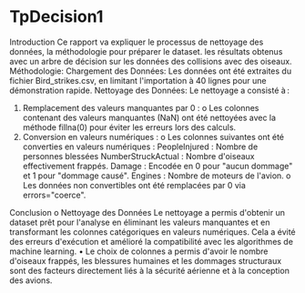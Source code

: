 # TpDecision1
Introduction
Ce rapport va expliquer le processus de nettoyage des données, la méthodologie pour préparer le dataset. les résultats obtenus avec un arbre de décision sur les données des collisions avec des oiseaux.
Méthodologie:
Chargement des Données:
Les données ont été extraites du fichier Bird_strikes.csv, en limitant l'importation à 40 lignes pour une démonstration rapide. 
Nettoyage des Données:
Le nettoyage a consisté à :
1.	Remplacement des valeurs manquantes par 0 :
   o	Les colonnes contenant des valeurs manquantes (NaN) ont été nettoyées avec la méthode fillna(0) pour éviter les erreurs lors des calculs.
2.	Conversion en valeurs numériques :
   o	Les colonnes suivantes ont été converties en valeurs numériques :
  		PeopleInjured : Nombre de personnes blessées
  		NumberStruckActual : Nombre d'oiseaux effectivement frappés.
  		Damage : Encodée en 0 pour "aucun dommage" et 1 pour "dommage causé".
  	  Engines : Nombre de moteurs de l'avion.
  	o	Les données non convertibles ont été remplacées par 0 via errors="coerce".


Conclusion
o Nettoyage des Données
Le nettoyage a permis d'obtenir un dataset prêt pour l'analyse en éliminant les valeurs manquantes et en transformant les colonnes catégoriques en valeurs numériques. Cela a évité des erreurs d'exécution et amélioré la compatibilité avec les algorithmes de machine learning.
•	Le choix de colonnes a permis d'avoir le nombre d'oiseaux frappés, les blessures humaines et les dommages structuraux sont des facteurs directement liés à la sécurité aérienne et à la conception des avions.

  	  
  	  


